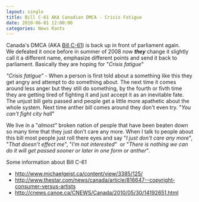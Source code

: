```yaml
---
layout: single
title: Bill C-61 AKA Canadian DMCA - Crisis Fatigue
date: 2010-06-01 12:00:00
categories: News Rants
---
```

Canada's DMCA (AKA <a href="http://www2.parl.gc.ca/housepublications/publication.aspx?docid=3570473&amp;language=e&amp;mode=1">Bill C-61</a>) is back up in front of parliament again. We defeated it once before in summer of 2008 now <em><strong>they </strong><span style="font-style: normal;">change it slightly call it a different name, emphasize different points and send it back to parliament. Basically they are hoping for "</span>Crisis fatigue</em>"

<em>"Crisis fatigue" </em>- When a person is first told about a something like this they get angry and attempt to do something about. The next time it comes around less anger but they still do something, by the fourth or fivth time they are getting tired of fighting it and just accept it as an inevitable fate. The unjust bill gets passed and people get a little more apathetic about the whole system. Next time anther bill comes around they don't even try. "<em>You can't fight city hall</em>"

We live in a "<em>almost"</em> broken nation of people that have been beaten down so many time that they just don't care any more. When I talk to people about this bill most people just roll there eyes and say "<em>I just don't care any more</em>", "<em>That doesn't effect me</em>", "<em>I'm not interested</em>"  or "<em>There is nothing we can do it will get passed sooner or later in one form or anther</em>".

Some information about Bill C-61
<ul>
	<li><a href="http://www.michaelgeist.ca/content/view/3385/125/">http://www.michaelgeist.ca/content/view/3385/125/</a></li>
	<li><a href="http://www.thestar.com/news/canada/article/816647--copyright-consumer-versus-artists">http://www.thestar.com/news/canada/article/816647--copyright-consumer-versus-artists</a></li>
	<li><a href="http://cnews.canoe.ca/CNEWS/Canada/2010/05/30/14192651.html">http://cnews.canoe.ca/CNEWS/Canada/2010/05/30/14192651.html</a></li>
</ul>
